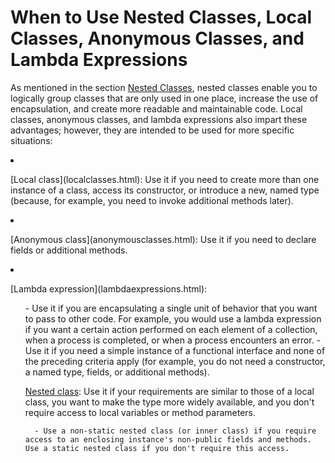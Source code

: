 
# When to Use Nested Classes, Local Classes, Anonymous Classes, and Lambda Expressions 

As mentioned in the section 
[Nested Classes](nested.html), nested classes enable you to logically group classes
that are only used in one place, increase the use of
encapsulation, and create more readable and maintainable code.
Local classes, anonymous classes, and lambda expressions also
impart these advantages; however, they are intended to be used
for more specific situations:

  <li><p>
[Local class](localclasses.html): Use it if you need to create more than one
instance of a class, access its constructor, or introduce a new, named
type (because, for example, you need to invoke additional methods
later).</p></li>
  <li><p>
[Anonymous class](anonymousclasses.html): Use it if you need to declare fields or additional methods.</p></li>
  <li><p>
[Lambda expression](lambdaexpressions.html):</p>
    <ul>
      - Use it if you are encapsulating a single unit of behavior that you want to pass to other code. For example, you would use a lambda expression if you want a certain action performed on each element of a collection, when a process is completed, or when a process encounters an error.
      - Use it if you need a simple instance of a functional interface and none of the preceding criteria apply (for example, you do not need a constructor, a named type, fields, or additional methods).
    

[Nested class](nested.html): Use it if your requirements are similar to those
of a local class, you want to make the type more widely
available, and you don't require access to local variables or
method parameters.

      - Use a non-static nested class (or inner class) if you require access to an enclosing instance's non-public fields and methods. Use a static nested class if you don't require this access.
    